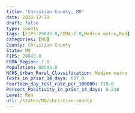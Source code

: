 ```yaml
---
title: "Christian County, MO"
date: 2020-12-19
draft: false
type: county
tags: [FIPS:29043.0,FEMA:7.0,Medium metro,Red]
categories: [MO]
County: Christian County
State: MO
FIPS: 29043.0
FEMA_Region: 7.0
Population: 88595.0
NCHS_Urban_Rural_Classification: Medium metro
Tests_in_prior_14_days: 637.0
Fourteen_day_test_rate_per_100000: 719.0
Percent_Positivity_in_prior_14_days: 0.218
Level: Red
url: /states/MO/christian-county
---
```



